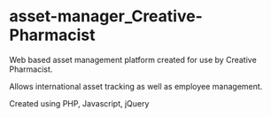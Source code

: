 # asset-manager_Creative-Pharmacist
Web based asset management platform created for use by Creative Pharmacist. 


Allows international asset tracking as well as employee management.


Created using PHP, Javascript, jQuery
